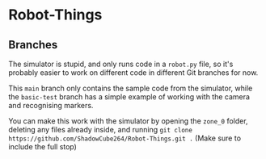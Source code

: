 # Robot-Things

## Branches

The simulator is stupid, and only runs code in a `robot.py` file, so it's probably easier to work on different code in different Git branches for now.

This `main` branch only contains the sample code from the simulator, while the `basic-test` branch has a simple example of working with the camera and recognising markers.

You can make this work with the simulator by opening the `zone_0` folder, deleting any files already inside, and running `git clone https://github.com/ShadowCube264/Robot-Things.git .` (Make sure to include the full stop)